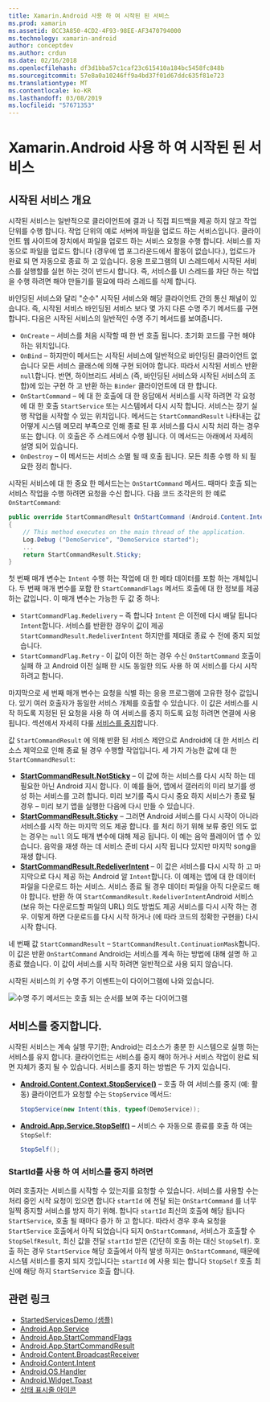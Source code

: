 ```yaml
---
title: Xamarin.Android 사용 하 여 시작된 된 서비스
ms.prod: xamarin
ms.assetid: 8CC3A850-4CD2-4F93-98EE-AF3470794000
ms.technology: xamarin-android
author: conceptdev
ms.author: crdun
ms.date: 02/16/2018
ms.openlocfilehash: df3d1bba57c1caf23c615410a184bc5458fc848b
ms.sourcegitcommit: 57e8a0a10246ff9a4bd37f01d67ddc635f81e723
ms.translationtype: MT
ms.contentlocale: ko-KR
ms.lasthandoff: 03/08/2019
ms.locfileid: "57671353"
---
```

# <a name="started-services-with-xamarinandroid"></a>Xamarin.Android 사용 하 여 시작된 된 서비스

## <a name="started-services-overview"></a>시작된 서비스 개요

시작된 서비스는 일반적으로 클라이언트에 결과 나 직접 피드백을 제공 하지 않고 작업 단위를 수행 합니다. 작업 단위의 예로 서버에 파일을 업로드 하는 서비스입니다. 클라이언트 웹 사이트에 장치에서 파일을 업로드 하는 서비스 요청을 수행 합니다. 서비스를 자동으로 파일을 업로드 합니다 (경우에 앱 포그라운드에서 활동이 없습니다.), 업로드가 완료 되 면 자동으로 종료 하 고 있습니다. 응용 프로그램의 UI 스레드에서 시작된 서비스를 실행할를 실현 하는 것이 반드시 합니다. 즉, 서비스를 UI 스레드를 차단 하는 작업을 수행 하려면 해야 만들기를 필요에 따라 스레드를 삭제 합니다.

바인딩된 서비스와 달리 "순수" 시작된 서비스와 해당 클라이언트 간의 통신 채널이 있습니다. 즉, 시작된 서비스 바인딩된 서비스 보다 몇 가지 다른 수명 주기 메서드를 구현 합니다. 다음은 시작된 서비스의 일반적인 수명 주기 메서드를 보여줍니다.

* `OnCreate` &ndash; 서비스를 처음 시작할 때 한 번 호출 됩니다. 초기화 코드를 구현 해야 하는 위치입니다.
* `OnBind` &ndash; 하지만이 메서드는 시작된 서비스에 일반적으로 바인딩된 클라이언트 없습니다 모든 서비스 클래스에 의해 구현 되어야 합니다. 따라서 시작된 서비스 반환 `null`합니다. 반면, 하이브리드 서비스 (즉, 바인딩된 서비스와 시작된 서비스의 조합)에 있는 구현 하 고 반환 하는 `Binder` 클라이언트에 대 한 합니다.
* `OnStartCommand` &ndash; 에 대 한 호출에 대 한 응답에서 서비스를 시작 하려면 각 요청에 대 한 호출 `StartService` 또는 시스템에서 다시 시작 합니다. 서비스는 장기 실행 작업을 시작할 수 있는 위치입니다. 메서드는 `StartCommandResult` 나타내는 값 어떻게 시스템 메모리 부족으로 인해 종료 된 후 서비스를 다시 시작 처리 하는 경우 또는 합니다. 이 호출은 주 스레드에서 수행 됩니다. 이 메서드는 아래에서 자세히 설명 되어 있습니다.
* `OnDestroy` &ndash; 이 메서드는 서비스 소멸 될 때 호출 됩니다. 모든 최종 수행 하 되 필요한 정리 합니다.

시작된 서비스에 대 한 중요 한 메서드는는 `OnStartCommand` 메서드. 때마다 호출 되는 서비스 작업을 수행 하려면 요청을 수신 합니다. 다음 코드 조각은의 한 예로 `OnStartCommand`: 

```csharp
public override StartCommandResult OnStartCommand (Android.Content.Intent intent, StartCommandFlags flags, int startId)
{
    // This method executes on the main thread of the application.
    Log.Debug ("DemoService", "DemoService started");
    ...
    return StartCommandResult.Sticky;
}
```

첫 번째 매개 변수는 `Intent` 수행 하는 작업에 대 한 메타 데이터를 포함 하는 개체입니다. 두 번째 매개 변수를 포함 한 `StartCommandFlags` 메서드 호출에 대 한 정보를 제공 하는 값입니다. 이 매개 변수는 가능한 두 값 중 하나:

* `StartCommandFlag.Redelivery` &ndash; 즉 합니다 `Intent` 은 이전에 다시 배달 됩니다 `Intent`합니다. 서비스를 반환한 경우이 값이 제공 `StartCommandResult.RedeliverIntent` 하지만를 제대로 종료 수 전에 중지 되었습니다.
* `StartCommandFlag.Retry` &dash; 이 값이 이전 하는 경우 수신 `OnStartCommand` 호출이 실패 하 고 Android 이전 실패 한 시도 동일한 의도 사용 하 여 서비스를 다시 시작 하려고 합니다.
 
마지막으로 세 번째 매개 변수는 요청을 식별 하는 응용 프로그램에 고유한 정수 값입니다. 있기 여러 호출자가 동일한 서비스 개체를 호출할 수 있습니다. 이 값은 서비스를 시작 하도록 지정된 된 요청을 사용 하 여 서비스를 중지 하도록 요청 하려면 연결에 사용 됩니다. 섹션에서 자세히 다룰 [서비스를 중지](#Stopping_the_Service)합니다. 

값 `StartCommandResult` 에 의해 반환 된 서비스 제안으로 Android에 대 한 서비스 리소스 제약으로 인해 종료 될 경우 수행할 작업입니다. 세 가지 가능한 값에 대 한 `StartCommandResult`:

* **[StartCommandResult.NotSticky](https://developer.xamarin.com/api/field/Android.App.StartCommandResult.NotSticky/)**  &ndash; 이 값에 하는 서비스를 다시 시작 하는 데 필요한 아닌 Android 지시 합니다. 이 예를 들어, 앱에서 갤러리의 미리 보기를 생성 하는 서비스를 고려 합니다. 미리 보기를 즉시 다시 중요 하지 서비스가 종료 될 경우 &ndash; 미리 보기 앱을 실행한 다음에 다시 만들 수 있습니다.
* **[StartCommandResult.Sticky](https://developer.xamarin.com/api/field/Android.App.StartCommandResult.Sticky/)**  &ndash; 그러면 Android 서비스를 다시 시작이 아니라 서비스를 시작 하는 마지막 의도 제공 합니다. 를 처리 하기 위해 보류 중인 의도 없는 경우는 `null` 의도 매개 변수에 대해 제공 됩니다. 이 예는 음악 플레이어 앱 수 있습니다. 음악을 재생 하는 데 서비스 준비 다시 시작 됩니다 있지만 마지막 song을 재생 합니다. 
* **[StartCommandResult.RedeliverIntent](https://developer.xamarin.com/api/field/Android.App.StartCommandResult.RedeliverIntent/)**  &ndash; 이 값은 서비스를 다시 시작 하 고 마지막으로 다시 제공 하는 Android 알 `Intent`합니다. 이 예제는 앱에 대 한 데이터 파일을 다운로드 하는 서비스. 서비스 종료 될 경우 데이터 파일을 아직 다운로드 해야 합니다. 반환 하 여 `StartCommandResult.RedeliverIntent`Android 서비스 (보유 하는 다운로드할 파일의 URL) 의도 방법도 제공 서비스를 다시 시작 하는 경우. 이렇게 하면 다운로드를 다시 시작 하거나 (에 따라 코드의 정확한 구현을) 다시 시작 합니다.

네 번째 값 `StartCommandResult` &ndash; `StartCommandResult.ContinuationMask`합니다. 이 값은 반환 `OnStartCommand` Android는 서비스를 계속 하는 방법에 대해 설명 하 고 종료 했습니다. 이 값이 서비스를 시작 하려면 일반적으로 사용 되지 않습니다.

시작된 서비스의 키 수명 주기 이벤트는이 다이어그램에 나와 있습니다. 

![수명 주기 메서드는 호출 되는 순서를 보여 주는 다이어그램](started-services-images/started-service-01.png "수명 주기 메서드는 호출 되는 순서를 보여 주는 다이어그램입니다.")


<a name="Stopping_the_Service" />

## <a name="stopping-the-service"></a>서비스를 중지합니다.

시작된 서비스는 계속 실행 무기한; Android는 리소스가 충분 한 시스템으로 실행 하는 서비스를 유지 합니다. 클라이언트는 서비스를 중지 해야 하거나 서비스 작업이 완료 되 면 자체가 중지 될 수 있습니다. 서비스를 중지 하는 방법은 두 가지 있습니다. 
 
* **[Android.Content.Context.StopService()](https://developer.xamarin.com/api/member/Android.Content.Context.StopService/p/Android.Content.Intent/)**  &ndash; 호출 하 여 서비스를 중지 (예: 활동) 클라이언트가 요청할 수는 `StopService` 메서드: 

    ```csharp
    StopService(new Intent(this, typeof(DemoService));
    ```

* **[Android.App.Service.StopSelf()](https://developer.xamarin.com/api/member/Android.App.Service.StopSelf()/)**  &ndash; 서비스 수 자동으로 종료를 호출 하 여는 `StopSelf`:

    ```csharp
    StopSelf();
    ```
    
### <a name="using-startid-to-stop-a-service"></a>StartId를 사용 하 여 서비스를 중지 하려면

여러 호출자는 서비스를 시작할 수 있는지를 요청할 수 있습니다. 서비스를 사용할 수는 처리 중인 시작 요청이 있으면 합니다 `startId` 에 전달 되는 `OnStartCommand` 를 너무 일찍 중지할 서비스를 방지 하기 위해. 합니다 `startId` 최신의 호출에 해당 됩니다 `StartService`, 호출 될 때마다 증가 하 고 합니다. 따라서 경우 후속 요청을 `StartService` 호출에서 아직 되었습니다 되지 `OnStartCommand`, 서비스가 호출할 수 `StopSelfResult`, 최신 값을 전달 `startId` 받은 (간단히 호출 하는 대신 `StopSelf`). 호출 하는 경우 `StartService` 해당 호출에서 아직 발생 하지는 `OnStartCommand`, 때문에 시스템 서비스를 중지 되지 것입니다는 `startId` 에 사용 되는 합니다 `StopSelf` 호출 최신에 해당 하지 `StartService` 호출 합니다.


## <a name="related-links"></a>관련 링크

- [StartedServicesDemo (샘플)](https://developer.xamarin.com/samples/monodroid/ApplicationFundamentals/ServiceSamples/StartedServicesDemo/)
- [Android.App.Service](https://developer.xamarin.com/api/type/Android.App.Service)
- [Android.App.StartCommandFlags](https://developer.xamarin.com/api/type/Android.App.StartCommandFlags)
- [Android.App.StartCommandResult](https://developer.xamarin.com/api/type/Android.App.StartCommandResult)
- [Android.Content.BroadcastReceiver](https://developer.xamarin.com/api/type/Android.Content.BroadcastReceiver/)
- [Android.Content.Intent](https://developer.xamarin.com/api/type/Android.Content.Intent)
- [Android.OS.Handler](https://developer.xamarin.com/api/type/Android.OS.Handler/)
- [Android.Widget.Toast](https://developer.xamarin.com/api/type/Android.Widget.Toast/)
- [상태 표시줄 아이콘](https://developer.android.com/guide/practices/ui_guidelines/icon_design_status_bar.html)
